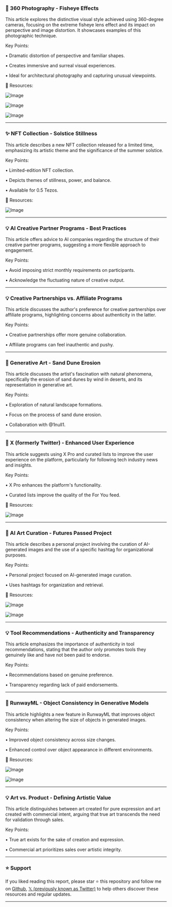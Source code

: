 ### 📸 360 Photography - Fisheye Effects

This article explores the distinctive visual style achieved using 360-degree cameras, focusing on the extreme fisheye lens effect and its impact on perspective and image distortion.  It showcases examples of this photographic technique.

Key Points:

• Dramatic distortion of perspective and familiar shapes.


• Creates immersive and surreal visual experiences.


• Ideal for architectural photography and capturing unusual viewpoints.



🔗 Resources:

![Image](https://pbs.twimg.com/media/GublCNDbEAANPjM?format=jpg&name=small)

![Image](https://pbs.twimg.com/media/GublCM5agAAaFoB?format=jpg&name=small)

![Image](https://pbs.twimg.com/media/GublCM7bEAAuuS6?format=jpg&name=360x360)


---
### ✨ NFT Collection - Solstice Stillness

This article describes a new NFT collection released for a limited time, emphasizing its artistic theme and the significance of the summer solstice.


Key Points:

• Limited-edition NFT collection.


•  Depicts themes of stillness, power, and balance.


• Available for 0.5 Tezos.



🔗 Resources:

![Image](https://pbs.twimg.com/media/GuIQi7MXwAADYeJ?format=jpg&name=900x900)


---
### 💡 AI Creative Partner Programs - Best Practices

This article offers advice to AI companies regarding the structure of their creative partner programs, suggesting a more flexible approach to engagement.

Key Points:

• Avoid imposing strict monthly requirements on participants.


• Acknowledge the fluctuating nature of creative output.



---
### 💡 Creative Partnerships vs. Affiliate Programs

This article discusses the author's preference for creative partnerships over affiliate programs, highlighting concerns about authenticity in the latter.

Key Points:

• Creative partnerships offer more genuine collaboration.


• Affiliate programs can feel inauthentic and pushy.


---
### 🤖 Generative Art - Sand Dune Erosion

This article discusses the artist's fascination with natural phenomena, specifically the erosion of sand dunes by wind in deserts, and its representation in generative art.


Key Points:

• Exploration of natural landscape formations.


• Focus on the process of sand dune erosion.


• Collaboration with @1null1.


---
### 🚀 X (formerly Twitter) - Enhanced User Experience

This article suggests using X Pro and curated lists to improve the user experience on the platform, particularly for following tech industry news and insights.


Key Points:

• X Pro enhances the platform's functionality.


• Curated lists improve the quality of the For You feed.


🔗 Resources:

![Image](https://pbs.twimg.com/amplify_video_thumb/1938298102496301062/img/2JzA61V-xqo8Tftw.jpg)


---
### 📸 AI Art Curation - Futures Passed Project

This article describes a personal project involving the curation of AI-generated images and the use of a specific hashtag for organizational purposes.


Key Points:

• Personal project focused on AI-generated image curation.


• Uses hashtags for organization and retrieval.


🔗 Resources:

![Image](https://pbs.twimg.com/media/GubZGiabEAAo5Z5?format=jpg&name=small)

![Image](https://pbs.twimg.com/media/GubTXFTbEAAd5B4?format=jpg&name=240x240)



---
### 💡 Tool Recommendations - Authenticity and Transparency

This article emphasizes the importance of authenticity in tool recommendations, stating that the author only promotes tools they genuinely like and have not been paid to endorse.

Key Points:

• Recommendations based on genuine preference.


• Transparency regarding lack of paid endorsements.


---
### 🚀 RunwayML - Object Consistency in Generative Models

This article highlights a new feature in RunwayML that improves object consistency when altering the size of objects in generated images.


Key Points:

• Improved object consistency across size changes.


• Enhanced control over object appearance in different environments.


🔗 Resources:

![Image](https://pbs.twimg.com/amplify_video_thumb/1938186587805822976/img/tjrF1kj2sr3XL4kN.jpg)

![Image](https://pbs.twimg.com/amplify_video_thumb/1937943861625503744/img/ZH3eYDnvA8MhhLAZ?format=jpg&name=240x240)


---
### 💡 Art vs. Product - Defining Artistic Value

This article distinguishes between art created for pure expression and art created with commercial intent, arguing that true art transcends the need for validation through sales.

Key Points:

• True art exists for the sake of creation and expression.


• Commercial art prioritizes sales over artistic integrity.


---

### ⭐️ Support

If you liked reading this report, please star ⭐️ this repository and follow me on [Github](https://github.com/Drix10), [𝕏 (previously known as Twitter)](https://x.com/DRIX_10_) to help others discover these resources and regular updates.

---